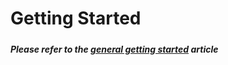 # Getting Started

#####  

##### Please refer to the [general getting started](https://wiki.apolloautomation.cloud/books/general/page/getting-started "Getting Started") article